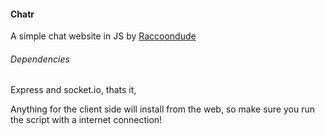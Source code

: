 #### Chatr

A simple chat website in JS by [Raccoondude](https://github.com/raccoondude "Raccoondude")

###### Dependencies

Express and socket.io, thats it,

Anything for the client side will install from the web, so make sure you run the script with a internet connection!